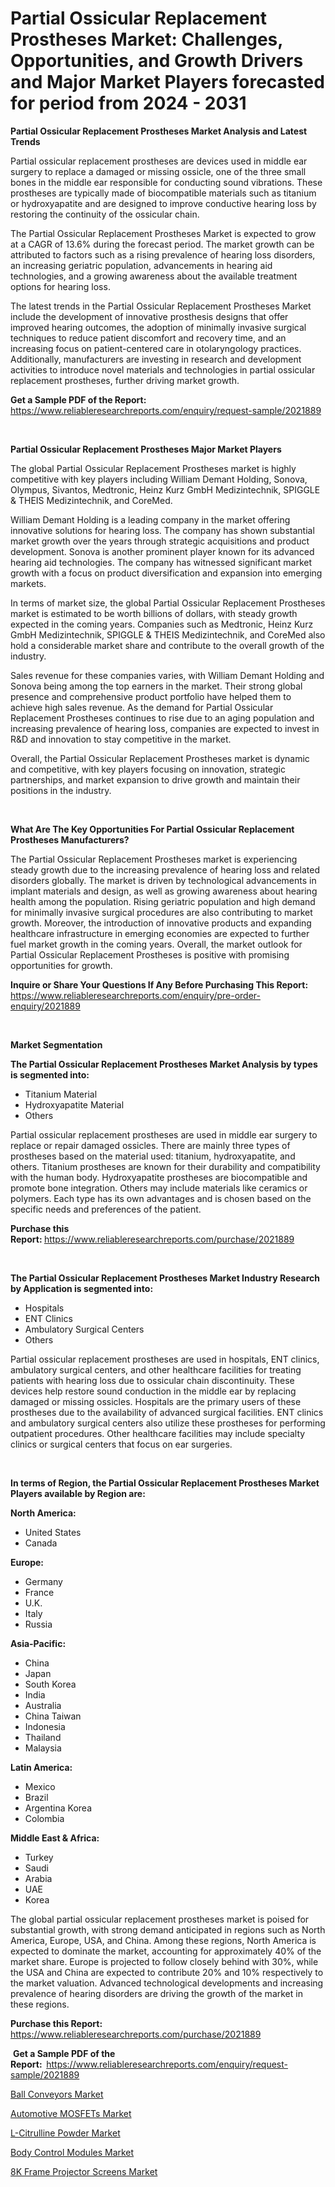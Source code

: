 <p><h1>Partial Ossicular Replacement Prostheses Market: Challenges, Opportunities, and Growth Drivers and Major Market Players forecasted for period from 2024 - 2031</h1></p><p><strong>Partial Ossicular Replacement Prostheses Market Analysis and Latest Trends</strong></p>
<p><p>Partial ossicular replacement prostheses are devices used in middle ear surgery to replace a damaged or missing ossicle, one of the three small bones in the middle ear responsible for conducting sound vibrations. These prostheses are typically made of biocompatible materials such as titanium or hydroxyapatite and are designed to improve conductive hearing loss by restoring the continuity of the ossicular chain.</p><p>The Partial Ossicular Replacement Prostheses Market is expected to grow at a CAGR of 13.6% during the forecast period. The market growth can be attributed to factors such as a rising prevalence of hearing loss disorders, an increasing geriatric population, advancements in hearing aid technologies, and a growing awareness about the available treatment options for hearing loss.</p><p>The latest trends in the Partial Ossicular Replacement Prostheses Market include the development of innovative prosthesis designs that offer improved hearing outcomes, the adoption of minimally invasive surgical techniques to reduce patient discomfort and recovery time, and an increasing focus on patient-centered care in otolaryngology practices. Additionally, manufacturers are investing in research and development activities to introduce novel materials and technologies in partial ossicular replacement prostheses, further driving market growth.</p></p>
<p><strong>Get a Sample PDF of the Report:&nbsp;</strong> <a href="https://www.reliableresearchreports.com/enquiry/request-sample/2021889">https://www.reliableresearchreports.com/enquiry/request-sample/2021889</a></p>
<p>&nbsp;</p>
<p><strong>Partial Ossicular Replacement Prostheses Major Market Players</strong></p>
<p><p>The global Partial Ossicular Replacement Prostheses market is highly competitive with key players including William Demant Holding, Sonova, Olympus, Sivantos, Medtronic, Heinz Kurz GmbH Medizintechnik, SPIGGLE & THEIS Medizintechnik, and CoreMed. </p><p>William Demant Holding is a leading company in the market offering innovative solutions for hearing loss. The company has shown substantial market growth over the years through strategic acquisitions and product development. Sonova is another prominent player known for its advanced hearing aid technologies. The company has witnessed significant market growth with a focus on product diversification and expansion into emerging markets.</p><p>In terms of market size, the global Partial Ossicular Replacement Prostheses market is estimated to be worth billions of dollars, with steady growth expected in the coming years. Companies such as Medtronic, Heinz Kurz GmbH Medizintechnik, SPIGGLE & THEIS Medizintechnik, and CoreMed also hold a considerable market share and contribute to the overall growth of the industry.</p><p>Sales revenue for these companies varies, with William Demant Holding and Sonova being among the top earners in the market. Their strong global presence and comprehensive product portfolio have helped them to achieve high sales revenue. As the demand for Partial Ossicular Replacement Prostheses continues to rise due to an aging population and increasing prevalence of hearing loss, companies are expected to invest in R&D and innovation to stay competitive in the market.</p><p>Overall, the Partial Ossicular Replacement Prostheses market is dynamic and competitive, with key players focusing on innovation, strategic partnerships, and market expansion to drive growth and maintain their positions in the industry.</p></p>
<p>&nbsp;</p>
<p><strong>What Are The Key Opportunities For Partial Ossicular Replacement Prostheses Manufacturers?</strong></p>
<p><p>The Partial Ossicular Replacement Prostheses market is experiencing steady growth due to the increasing prevalence of hearing loss and related disorders globally. The market is driven by technological advancements in implant materials and design, as well as growing awareness about hearing health among the population. Rising geriatric population and high demand for minimally invasive surgical procedures are also contributing to market growth. Moreover, the introduction of innovative products and expanding healthcare infrastructure in emerging economies are expected to further fuel market growth in the coming years. Overall, the market outlook for Partial Ossicular Replacement Prostheses is positive with promising opportunities for growth.</p></p>
<p><strong>Inquire or Share Your Questions If Any Before Purchasing This Report:</strong> <a href="https://www.reliableresearchreports.com/enquiry/pre-order-enquiry/2021889">https://www.reliableresearchreports.com/enquiry/pre-order-enquiry/2021889</a></p>
<p>&nbsp;</p>
<p><strong>Market Segmentation</strong></p>
<p><strong>The Partial Ossicular Replacement Prostheses Market Analysis by types is segmented into:</strong></p>
<p><ul><li>Titanium Material</li><li>Hydroxyapatite Material</li><li>Others</li></ul></p>
<p><p>Partial ossicular replacement prostheses are used in middle ear surgery to replace or repair damaged ossicles. There are mainly three types of prostheses based on the material used: titanium, hydroxyapatite, and others. Titanium prostheses are known for their durability and compatibility with the human body. Hydroxyapatite prostheses are biocompatible and promote bone integration. Others may include materials like ceramics or polymers. Each type has its own advantages and is chosen based on the specific needs and preferences of the patient.</p></p>
<p><strong>Purchase this Report:&nbsp;</strong><a href="https://www.reliableresearchreports.com/purchase/2021889">https://www.reliableresearchreports.com/purchase/2021889</a></p>
<p>&nbsp;</p>
<p><strong>The Partial Ossicular Replacement Prostheses Market Industry Research by Application is segmented into:</strong></p>
<p><ul><li>Hospitals</li><li>ENT Clinics</li><li>Ambulatory Surgical Centers</li><li>Others</li></ul></p>
<p><p>Partial ossicular replacement prostheses are used in hospitals, ENT clinics, ambulatory surgical centers, and other healthcare facilities for treating patients with hearing loss due to ossicular chain discontinuity. These devices help restore sound conduction in the middle ear by replacing damaged or missing ossicles. Hospitals are the primary users of these prostheses due to the availability of advanced surgical facilities. ENT clinics and ambulatory surgical centers also utilize these prostheses for performing outpatient procedures. Other healthcare facilities may include specialty clinics or surgical centers that focus on ear surgeries.</p></p>
<p>&nbsp;</p>
<p><strong>In terms of Region, the Partial Ossicular Replacement Prostheses Market Players available by Region are:</strong></p>
<p>
    <p> <strong> North America: </strong>
        <ul>
            <li>United States</li>
            <li>Canada</li>
        </ul>
        </p> 
    <p> <strong> Europe: </strong>
        <ul>
            <li>Germany</li>
            <li>France</li>
            <li>U.K.</li>
            <li>Italy</li>
            <li>Russia</li>
        </ul>
        </p> 
    <p> <strong> Asia-Pacific: </strong>
        <ul>
            <li>China</li>
            <li>Japan</li>
            <li>South Korea</li>
            <li>India</li>
            <li>Australia</li>
            <li>China Taiwan</li>
            <li>Indonesia</li>
            <li>Thailand</li>
            <li>Malaysia</li>
        </ul>
        </p> 
    <p> <strong> Latin America: </strong>
        <ul>
            <li>Mexico</li>
            <li>Brazil</li>
            <li>Argentina Korea</li>
            <li>Colombia</li>
        </ul>
        </p> 
    <p> <strong> Middle East & Africa: </strong>
        <ul>
            <li>Turkey</li>
            <li>Saudi</li>
            <li>Arabia</li>
            <li>UAE</li>
            <li>Korea</li>
        </ul>
    </p>
    </p>
<p><p>The global partial ossicular replacement prostheses market is poised for substantial growth, with strong demand anticipated in regions such as North America, Europe, USA, and China. Among these regions, North America is expected to dominate the market, accounting for approximately 40% of the market share. Europe is projected to follow closely behind with 30%, while the USA and China are expected to contribute 20% and 10% respectively to the market valuation. Advanced technological developments and increasing prevalence of hearing disorders are driving the growth of the market in these regions.</p></p>
<p><strong>Purchase this Report: </strong><a href="https://www.reliableresearchreports.com/purchase/2021889">https://www.reliableresearchreports.com/purchase/2021889</a></p>
<p>&nbsp;<strong>Get a Sample PDF of the Report:&nbsp;&nbsp;</strong><a href="https://www.reliableresearchreports.com/enquiry/request-sample/2021889">https://www.reliableresearchreports.com/enquiry/request-sample/2021889</a></p>
<p><strong></strong></p>
<p><p><a href="https://gentle-editor-9db.notion.site/Ball-Conveyors-Market-Size-Global-Industry-Overview-Market-Segmentation-and-Forecast-2024-to-2031-fbd988ab7c71421dacb0b851ce106201">Ball Conveyors Market</a></p><p><a href="https://view.publitas.com/reportprime-1/automotive-mosfets-market-analysis-and-market-size-global-industry-overview-market-segmentation-and-forecast-2024-to-2031/">Automotive MOSFETs Market</a></p><p><a href="https://frill-swim-3cd.notion.site/L-Citrulline-Powder-Market-Size-Growing-and-Forecasted-for-period-from-2024-2031-and-provides-comp-31d520be600440d7b8ad90e0714a8e2c">L-Citrulline Powder Market</a></p><p><a href="https://view.publitas.com/reportprime-1/body-control-modules-market-research-report-the-key-to-successful-business-strategy-forecasted-for-period-from-2024-2031/">Body Control Modules Market</a></p><p><a href="https://cautious-neon-760.notion.site/Insights-into-8K-Frame-Projector-Screens-Market-Size-Analysing-Market-Share-Trends-and-Growth-fro-f265d94b5cb945b3aa4b6449a96ab662">8K Frame Projector Screens Market</a></p></p>